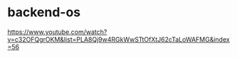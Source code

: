 # backend-os
https://www.youtube.com/watch?v=c32OFQgrOKM&list=PLA8Qj9w4RGkWwSTtOfXtJ62cTaLoWAFMG&index=56

